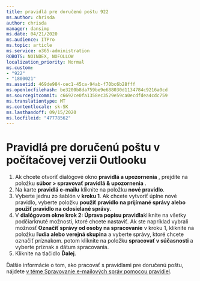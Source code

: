 ```yaml
---
title: pravidlá pre doručenú poštu 922
ms.author: chrisda
author: chrisda
manager: dansimp
ms.date: 04/21/2020
ms.audience: ITPro
ms.topic: article
ms.service: o365-administration
ROBOTS: NOINDEX, NOFOLLOW
localization_priority: Normal
ms.custom:
- "922"
- "1800021"
ms.assetid: 469de984-cec1-45ca-94ab-f70bc6b28fff
ms.openlocfilehash: be3200b8da759be9e688030d1134784c9216a0cd
ms.sourcegitcommit: c6692ce0fa1358ec3529e59ca0ecdfdea4cdc759
ms.translationtype: MT
ms.contentlocale: sk-SK
ms.lasthandoff: 09/15/2020
ms.locfileid: "47778562"
---
```

# <a name="inbox-rules-in-outlook-desktop"></a>Pravidlá pre doručenú poštu v počítačovej verzii Outlooku

1. Ak chcete otvoriť dialógové okno **pravidlá a upozornenia** , prejdite na položku **súbor > spravovať pravidlá & upozornenia** .
2. Na karte **pravidlá e-mailu** kliknite na položku **nové pravidlo**.
3. Vyberte jednu zo šablón v **kroku 1**. Ak chcete vytvoriť úplne nové pravidlo, vyberte položku **použiť pravidlo na prijímané správy alebo použiť pravidlo na odosielané správy**.
4. V **dialógovom okne krok 2: Úprava popisu pravidla**kliknite na všetky podčiarknuté možnosti, ktoré chcete nastaviť. Ak ste napríklad vybrali možnosť **Označiť správy od osoby na spracovanie** v kroku 1, kliknite na položku **ľudia alebo verejná skupina** a vyberte správy, ktoré chcete označiť príznakom. potom kliknite na položku **spracovať v súčasnosti** a vyberte príznak a dátum spracovania.
5. Kliknite na tlačidlo **Ďalej**.

Ďalšie informácie o tom, ako pracovať s pravidlami pre doručenú poštu, nájdete [v téme Spravovanie e-mailových správ pomocou pravidiel](https://support.office.com/article/manage-email-messages-by-using-rules-c24f5dea-9465-4df4-ad17-a50704d66c59).
